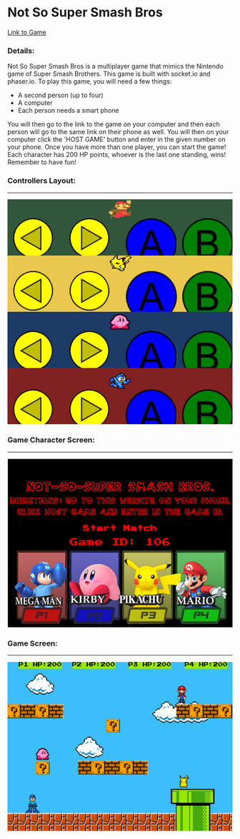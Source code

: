 <h1>Not So Super Smash Bros</h1>

<a href="https://not-so-super-smash-bros.herokuapp.com/">Link to Game</a>

<h3>Details: </h3>
  <p>Not So Super Smash Bros is a multiplayer game that mimics the Nintendo game of Super Smash Brothers. This game is built with socket.io and phaser.io. To play this game, you will need a few things: </p>
    <ul>
      <li>A second person (up to four)</li>
      <li>A computer</li>
      <li>Each person needs a smart phone</li>
    </ul>
  <p>You will then go to the link to the game on your computer and then each person will go to the same link on their phone as well. You will then on your computer click the 'HOST GAME' button and enter in the given number on your phone. Once you have more than one player, you can start the game! Each character has 200 HP points, whoever is the last one standing, wins! Remember to have fun!</p>  

  <h3>Controllers Layout: </h3>
  <hr>

  <img src="src/client/assets/readme/controllers.jpg">

  <h3>Game Character Screen: </h3>
  <hr>

  <img src="src/client/assets/readme/gamescreen.png">

  <h3>Game Screen: </h3>
  <hr>

  <img src="src/client/assets/readme/game.png">
